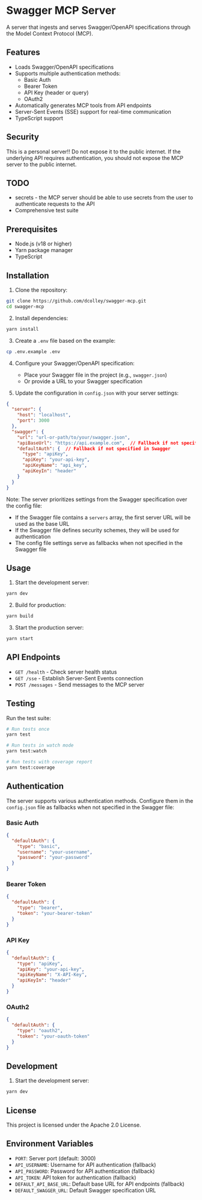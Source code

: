 # Swagger MCP Server

A server that ingests and serves Swagger/OpenAPI specifications through the Model Context Protocol (MCP).

## Features

- Loads Swagger/OpenAPI specifications
- Supports multiple authentication methods:
  - Basic Auth
  - Bearer Token
  - API Key (header or query)
  - OAuth2
- Automatically generates MCP tools from API endpoints
- Server-Sent Events (SSE) support for real-time communication
- TypeScript support

## Security

This is a personal server!! Do not expose it to the public internet.
If the underlying API requires authentication, you should not expose the MCP server to the public internet.

## TODO

- secrets - the MCP server should be able to use secrets from the user to authenticate requests to the API
- Comprehensive test suite

## Prerequisites

- Node.js (v18 or higher)
- Yarn package manager
- TypeScript

## Installation

1. Clone the repository:
```bash
git clone https://github.com/dcolley/swagger-mcp.git
cd swagger-mcp
```

2. Install dependencies:
```bash
yarn install
```

3. Create a `.env` file based on the example:
```bash
cp .env.example .env
```

4. Configure your Swagger/OpenAPI specification:
   - Place your Swagger file in the project (e.g., `swagger.json`)
   - Or provide a URL to your Swagger specification

5. Update the configuration in `config.json` with your server settings:
```json
{
  "server": {
    "host": "localhost",
    "port": 3000
  },
  "swagger": {
    "url": "url-or-path/to/your/swagger.json",
    "apiBaseUrl": "https://api.example.com",  // Fallback if not specified in Swagger
    "defaultAuth": {  // Fallback if not specified in Swagger
      "type": "apiKey",
      "apiKey": "your-api-key",
      "apiKeyName": "api_key",
      "apiKeyIn": "header"
    }
  }
}
```

Note: The server prioritizes settings from the Swagger specification over the config file:
- If the Swagger file contains a `servers` array, the first server URL will be used as the base URL
- If the Swagger file defines security schemes, they will be used for authentication
- The config file settings serve as fallbacks when not specified in the Swagger file

## Usage

1. Start the development server:
```bash
yarn dev
```

2. Build for production:
```bash
yarn build
```

3. Start the production server:
```bash
yarn start
```

## API Endpoints

- `GET /health` - Check server health status
- `GET /sse` - Establish Server-Sent Events connection
- `POST /messages` - Send messages to the MCP server

## Testing

Run the test suite:
```bash
# Run tests once
yarn test

# Run tests in watch mode
yarn test:watch

# Run tests with coverage report
yarn test:coverage
```

## Authentication

The server supports various authentication methods. Configure them in the `config.json` file as fallbacks when not specified in the Swagger file:

### Basic Auth
```json
{
  "defaultAuth": {
    "type": "basic",
    "username": "your-username",
    "password": "your-password"
  }
}
```

### Bearer Token
```json
{
  "defaultAuth": {
    "type": "bearer",
    "token": "your-bearer-token"
  }
}
```

### API Key
```json
{
  "defaultAuth": {
    "type": "apiKey",
    "apiKey": "your-api-key",
    "apiKeyName": "X-API-Key",
    "apiKeyIn": "header"
  }
}
```

### OAuth2
```json
{
  "defaultAuth": {
    "type": "oauth2",
    "token": "your-oauth-token"
  }
}
```

## Development

1. Start the development server:
```bash
yarn dev
```

<!-- 2. Make changes to the code

3. Run tests to ensure everything works:
```bash
yarn test
```

4. Build the project:
```bash
yarn build
``` -->

<!-- ## Contributing

1. Fork the repository
2. Create your feature branch (`git checkout -b feature/amazing-feature`)
3. Commit your changes (`git commit -m 'Add some amazing feature'`)
4. Push to the branch (`git push origin feature/amazing-feature`)
5. Open a Pull Request -->

## License

This project is licensed under the Apache 2.0 License.

## Environment Variables

- `PORT`: Server port (default: 3000)
- `API_USERNAME`: Username for API authentication (fallback)
- `API_PASSWORD`: Password for API authentication (fallback)
- `API_TOKEN`: API token for authentication (fallback)
- `DEFAULT_API_BASE_URL`: Default base URL for API endpoints (fallback)
- `DEFAULT_SWAGGER_URL`: Default Swagger specification URL
